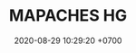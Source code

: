 ---
layout: teamCard
permalink: /team/:title.html
categories: LA2024JN N2 N3 N4 N5 N6 N7 N8 N9 team CXF
maincover: /assets/logos/MCH.png
puntosLJMAYO24: 17
date: 2020-08-29 10:29:20 +0700
title: MAPACHES HG
route: /liga-indigo
tag: johto042024
color: black
puntosLJ202404: 12
grupo: sur
background: '#F16C38'
cover: /assets/backCard.png
team: MAPACHES HG
ID: MCH
puntos: 10
pj: 5
liga: LIGA NARANJA

pt1: 0
pj1: 0
#PARTIDO 2
j2: RONDA 2
maincover2: /assets/logos/SIG.png
p2: MCH
r2: 2
rr2: 1
pp2: SIG
bg2: rock rock
pt2: 0
pj2: 0
#PARTIDO 3
j3: RONDA 3
maincover3: /assets/logos/BNT.png
p3: MCH
r3: 2
rr3: 0
pp3: BNT
bg3: rock
pt3: 0
pj3: 0
#PARTIDO 4
j4: RONDA 4
maincover4: /assets/logos/DFS.png
p4: MCH
r4: 2
rr4: 0
pp4: EME
bg4: rock rock
pt4: 0
pj4: 0
#PARTIDO 5
j5: RONDA 5
p5: MCH
pp5: DES
bg5: rock 
r5: 0
rr5: 0
pt5: 0
pj5: 0
#PARTIDO 6
j6: RONDA 6
bg6: rock 
maincover6: /assets/logos/LIGA-JOHTO.png
p6: MCH
r6: 2
rr6: 0
pp6: CD
pt6: 0
pj6: 0
#PARTIDO 7
j7: RONDA 7
maincover7: /assets/logos/FTB.png
p7: MCH
r7: 0
rr7: 0
pp7: FTB
bg7: rock 
pt7: 0
pj7: 0
#PARTIDO 8
maincover8: /assets/logos/EVL.png
j8: RONDA 8
bg8: rock 
p8: MCH
pp8: EVL
r8: 0
rr8: 0
pt8: 0
pj8: 0
#PARTIDO 9
maincover9: /assets/logos/KARASUNO.png
j9: RONDA 9
bg9: rock
p9: MCH
r9: 0
pp9: HG
rr9: 0
pt9: 0
pj9: 0
stream: <i class="fa-brands fa-twitch text-white"></i>
---